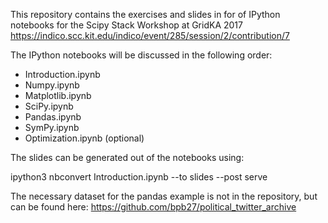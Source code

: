 This repository contains the exercises and slides in for of IPython notebooks
for the Scipy Stack Workshop at GridKA 2017
https://indico.scc.kit.edu/indico/event/285/session/2/contribution/7

The IPython notebooks will be discussed in the following order:
  * Introduction.ipynb
  * Numpy.ipynb
  * Matplotlib.ipynb
  * SciPy.ipynb
  * Pandas.ipynb
  * SymPy.ipynb
  * Optimization.ipynb (optional)
  
The slides can be generated out of the notebooks using:

ipython3 nbconvert Introduction.ipynb --to slides  --post serve

The necessary dataset for the pandas example is not in the repository,
but can be found here:
https://github.com/bpb27/political_twitter_archive